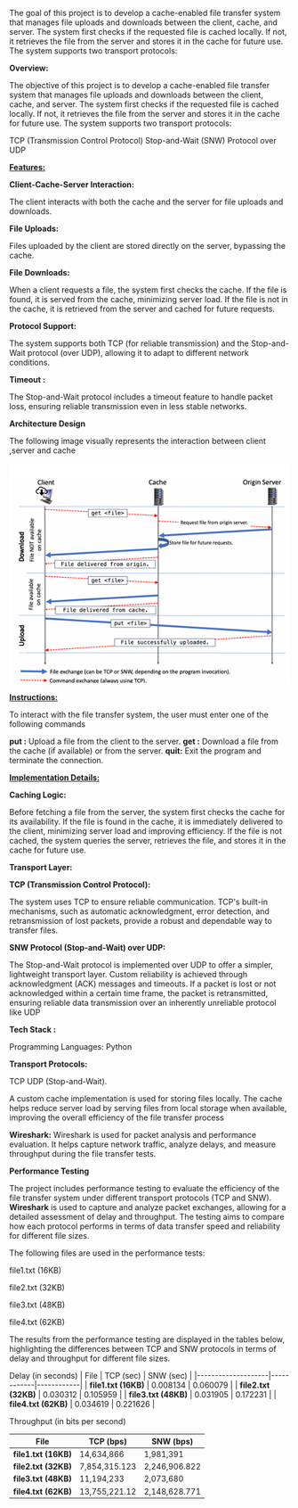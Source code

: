 The goal of this project is to develop a cache-enabled file transfer system that manages file uploads and downloads between the client, cache, and server. The system first checks if the requested file is cached locally. If not, it retrieves the file from the server and stores it in the cache for future use. The system supports two transport protocols:


**Overview:**

The objective of this project is to develop a cache-enabled file transfer system that manages file uploads and downloads between the client, cache, and server. The system first checks if the requested file is cached locally. If not, it retrieves the file from the server and stores it in the cache for future use. The system supports two transport protocols:

TCP (Transmission Control Protocol)
Stop-and-Wait (SNW) Protocol over UDP

<ins>**Features:**</ins>

**Client-Cache-Server Interaction:**

The client interacts with both the cache and the server for file uploads and downloads.

**File Uploads:**

Files uploaded by the client are stored directly on the server, bypassing the cache.

**File Downloads:** 

When a client requests a file, the system first checks the cache. If the file is found, it is served from the cache, minimizing server load. If the file is not in the cache, it is retrieved from the server and cached for future requests.

**Protocol Support:**

The system supports both TCP (for reliable transmission) and the Stop-and-Wait protocol (over UDP), allowing it to adapt to different network conditions.

**Timeout :** 

The Stop-and-Wait protocol includes a timeout feature to handle packet loss, ensuring reliable transmission even in less stable networks.

**Architecture Design**

The following image visually represents the interaction between client ,server and cache


![Archtecture design of project](https://github.com/CharanKasala/File_Transfer_using_Cache_TCP_UDP/blob/main/Architecture_Design.jpeg)

<ins>**Instructions:**</ins>

To interact with the file transfer system, the user must enter one of the following commands

**put <file>:** Upload a file from the client to the server.
**get <file>:** Download a file from the cache (if available) or from the server.
**quit:** Exit the program and terminate the connection.


<ins>**Implementation Details:**</ins>

**Caching Logic:**

Before fetching a file from the server, the system first checks the cache for its availability. If the file is found in the cache, it is immediately delivered to the client, minimizing server load and improving efficiency. If the file is not cached, the system queries the server, retrieves the file, and stores it in the cache for future use.

**Transport Layer:**

**TCP (Transmission Control Protocol):**

The system uses TCP to ensure reliable communication. TCP's built-in mechanisms, such as automatic acknowledgment, error detection, and retransmission of lost packets, provide a robust and dependable way to transfer files.

**SNW Protocol (Stop-and-Wait) over UDP:**

The Stop-and-Wait protocol is implemented over UDP to offer a simpler, lightweight transport layer. Custom reliability is achieved through acknowledgment (ACK) messages and timeouts. If a packet is lost or not acknowledged within a certain time frame, the packet is retransmitted, ensuring reliable data transmission over an inherently unreliable protocol like UDP

**Tech Stack :**

Programming Languages: Python

**Transport Protocols:**

TCP
UDP (Stop-and-Wait). 

A custom cache implementation is used for storing files locally. The cache helps reduce server load by serving files from local storage when available, improving the overall efficiency of the file transfer process


**Wireshark:**
Wireshark is used for packet analysis and performance evaluation. It helps capture network traffic, analyze delays, and measure throughput during the file transfer tests.

**Performance Testing**

The project includes performance testing to evaluate the efficiency of the file transfer system under different transport protocols (TCP and SNW). **Wireshark** is used to capture and analyze packet exchanges, allowing for a detailed assessment of delay and throughput. The testing aims to compare how each protocol performs in terms of data transfer speed and reliability for different file sizes.

The following files are used in the performance tests:

file1.txt (16KB)

file2.txt (32KB)

file3.txt (48KB)

file4.txt (62KB)

The results from the performance testing are displayed in the tables below, highlighting the differences between TCP and SNW protocols in terms of delay and throughput for different file sizes.

Delay (in seconds)
| File               | TCP (sec)  | SNW (sec)  |
|--------------------|------------|------------|
| **file1.txt (16KB)** | 0.008134   | 0.060079   |
| **file2.txt (32KB)** | 0.030312   | 0.105959   |
| **file3.txt (48KB)** | 0.031905   | 0.172231   |
| **file4.txt (62KB)** | 0.034619   | 0.221626   |

Throughput (in bits per second)

| File               | TCP (bps)         | SNW (bps)          |
|--------------------|-------------------|--------------------|
| **file1.txt (16KB)** | 14,634,866        | 1,981,391          |
| **file2.txt (32KB)** | 7,854,315.123     | 2,246,906.822      |
| **file3.txt (48KB)** | 11,194,233        | 2,073,680          |
| **file4.txt (62KB)** | 13,755,221.12     | 2,148,628.771      |

